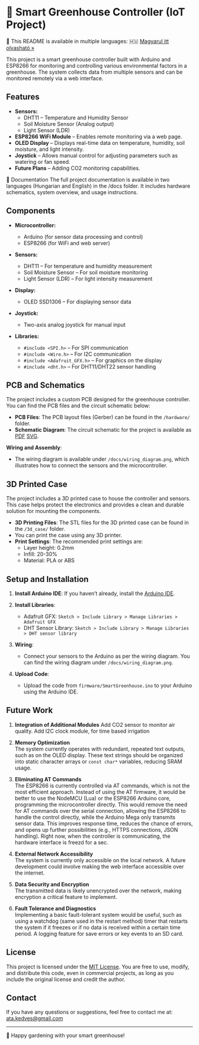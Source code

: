 # 🌱 Smart Greenhouse Controller (IoT Project)

📄 This README is available in multiple languages:
🇭🇺 [Magyarul itt olvasható »](docs/README.hu.md)

This project is a smart greenhouse controller built with Arduino and ESP8266 for monitoring and controlling various environmental factors in a greenhouse. The system collects data from multiple sensors and can be monitored remotely via a web interface.

## Features
- **Sensors:**
  - DHT11 – Temperature and Humidity Sensor
  - Soil Moisture Sensor (Analog output)
  - Light Sensor (LDR)
- **ESP8266 WiFi Module** – Enables remote monitoring via a web page.
- **OLED Display** – Displays real-time data on temperature, humidity, soil moisture, and light intensity.
- **Joystick** – Allows manual control for adjusting parameters such as watering or fan speed.
- **Future Plans** – Adding CO2 monitoring capabilities.

📄 Documentation
The full project documentation is available in two languages (Hungarian and English) in the /docs folder. It includes hardware schematics, system overview, and usage instructions.

## Components
- **Microcontroller:**
  - Arduino (for sensor data processing and control)
  - ESP8266 (for WiFi and web server)
  
- **Sensors:**
  - DHT11 – For temperature and humidity measurement
  - Soil Moisture Sensor – For soil moisture monitoring
  - Light Sensor (LDR) – For light intensity measurement
  
- **Display:**
  - OLED SSD1306 – For displaying sensor data
  
- **Joystick:**
  - Two-axis analog joystick for manual input
  
- **Libraries:**
  - `#include <SPI.h>` – For SPI communication
  - `#include <Wire.h>` – For I2C communication
  - `#include <Adafruit_GFX.h>` – For graphics on the display
  - `#include <dht.h>` – For DHT11/DHT22 sensor handling

## PCB and Schematics
The project includes a custom PCB designed for the greenhouse controller. You can find the PCB files and the circuit schematic below:
- **PCB Files**: The PCB layout files (Gerber) can be found in the `/hardware/` folder.
- **Schematic Diagram**: The circuit schematic for the project is available as [PDF](docs/Schematic.pdf) [SVG](docs/Schematic.svg).

**Wiring and Assembly**:
- The wiring diagram is available under `/docs/wiring_diagram.png`, which illustrates how to connect the sensors and the microcontroller.

## 3D Printed Case
The project includes a 3D printed case to house the controller and sensors. This case helps protect the electronics and provides a clean and durable solution for mounting the components.

- **3D Printing Files**: The STL files for the 3D printed case can be found in the `/3d_case/` folder.
- You can print the case using any 3D printer.
- **Print Settings**: The recommended print settings are:
  - Layer height: 0.2mm
  - Infill: 20-30%
  - Material: PLA or ABS

## Setup and Installation
1. **Install Arduino IDE**: If you haven’t already, install the [Arduino IDE](https://www.arduino.cc/en/software).
2. **Install Libraries**: 
   - Adafruit GFX: `Sketch > Include Library > Manage Libraries > Adafruit GFX`
   - DHT Sensor Library: `Sketch > Include Library > Manage Libraries > DHT sensor library`
   
3. **Wiring**:
   - Connect your sensors to the Arduino as per the wiring diagram. You can find the wiring diagram under `/docs/wiring_diagram.png`.

4. **Upload Code**:
   - Upload the code from `firmware/SmartGreenhouse.ino` to your Arduino using the Arduino IDE.

## Future Work
1. **Integration of Additional Modules**
    Add CO2 sensor to monitor air quality.
    Add I2C clock module, for time based irrigation

2. **Memory Optimization**  
   The system currently operates with redundant, repeated text outputs, such as on the OLED display. These text strings should be organized into static character arrays or `const char*` variables, reducing SRAM usage.

3. **Eliminating AT Commands**  
   The ESP8266 is currently controlled via AT commands, which is not the most efficient approach. Instead of using the AT firmware, it would be better to use the NodeMCU (Lua) or the ESP8266 Arduino core, programming the microcontroller directly. This would remove the need for AT commands over the serial connection, allowing the ESP8266 to handle the control directly, while the Arduino Mega only transmits sensor data. This improves response time, reduces the chance of errors, and opens up further possibilities (e.g., HTTPS connections, JSON handling). Right now, when the controller is communicating, the hardware interface is freezd for a sec.

4. **External Network Accessibility**  
   The system is currently only accessible on the local network. A future development could involve making the web interface accessible over the internet.

5. **Data Security and Encryption**  
   The transmitted data is likely unencrypted over the network, making encryption a critical feature to implement.

6. **Fault Tolerance and Diagnostics**  
   Implementing a basic fault-tolerant system would be useful, such as using a watchdog (same used in the restart method) timer that restarts the system if it freezes or if no data is received within a certain time period. A logging feature for save errors or key events to an SD card.
## License
This project is licensed under the [MIT License](LICENSE).
You are free to use, modify, and distribute this code, even in commercial projects, as long as you include the original license and credit the author.

## Contact
If you have any questions or suggestions, feel free to contact me at:  
ata.kedves@gmail.com

---

🌱 Happy gardening with your smart greenhouse!
